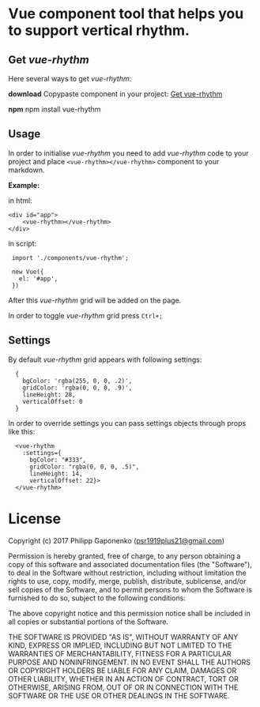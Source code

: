 # Vue component tool that helps you to support vertical rhythm.

Get *vue-rhythm*
----------

Here several ways to get *vue-rhythm*:

**download**
Copypaste component in your project:
[Get vue-rhythm](https://raw.githubusercontent.com/psr1919plus21/vue-rhythm/master/vue-rhythm/index.js)

**npm**
npm install vue-rhythm


Usage
---------
In order to initialise *vue-rhythm*  you need to add *vue-rhythm* code to your project and place `<vue-rhythm></vue-rhythm>` component to your markdown.

**Example:**

in html:

    <div id="app">
    	<vue-rhythm></vue-rhythm>
    </div>


in script:

     import './components/vue-rhythm';

     new Vue({
       el: '#app',
     })


After this *vue-rhythm* grid will be added on the page.

In order to toggle *vue-rhythm* grid press `Ctrl+;`

Settings
---------

By default *vue-rhythm* grid appears with following settings:

      {
        bgColor: 'rgba(255, 0, 0, .2)',
        gridColor: 'rgba(0, 0, 0, .9)',
        lineHeight: 28,
        verticalOffset: 0
      }

In order to override settings you can pass settings objects through props like this:

      <vue-rhythm
        :settings={
          bgColor: "#333",
          gridColor: "rgba(0, 0, 0, .5)",
          lineHeight: 14,
          verticalOffset: 22}>
      </vue-rhythm>

License
=======

Copyright (c) 2017 Philipp Gaponenko (psr1919plus21@gmail.com)

Permission is hereby granted, free of charge, to any person obtaining a copy
of this software and associated documentation files (the "Software"), to deal
in the Software without restriction, including without limitation the rights
to use, copy, modify, merge, publish, distribute, sublicense, and/or sell
copies of the Software, and to permit persons to whom the Software is
furnished to do so, subject to the following conditions:

The above copyright notice and this permission notice shall be included in all
copies or substantial portions of the Software.

THE SOFTWARE IS PROVIDED "AS IS", WITHOUT WARRANTY OF ANY KIND, EXPRESS OR
IMPLIED, INCLUDING BUT NOT LIMITED TO THE WARRANTIES OF MERCHANTABILITY,
FITNESS FOR A PARTICULAR PURPOSE AND NONINFRINGEMENT. IN NO EVENT SHALL THE
AUTHORS OR COPYRIGHT HOLDERS BE LIABLE FOR ANY CLAIM, DAMAGES OR OTHER
LIABILITY, WHETHER IN AN ACTION OF CONTRACT, TORT OR OTHERWISE, ARISING FROM,
OUT OF OR IN CONNECTION WITH THE SOFTWARE OR THE USE OR OTHER DEALINGS IN THE
SOFTWARE.
